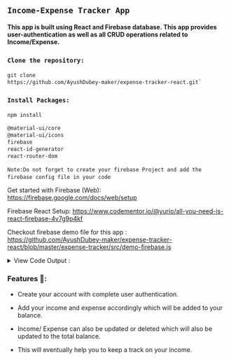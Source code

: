 ## `Income-Expense Tracker App`
**This app is built using React and Firebase database.
This app provides user-authentication as well as all CRUD operations related to Income/Expense.**

### `Clone the repository:` 
```
git clone 
https://github.com/AyushDubey-maker/expense-tracker-react.git`
```
### `Install Packages:`
```
npm install
```
```
@material-ui/core
@material-ui/icons
firebase
react-id-generator
react-router-dom
```
`Note:Do not forget to create your firebase Project and add the firebase config file in your code`


Get started with Firebase (Web): https://firebase.google.com/docs/web/setup

Firebase React Setup:
https://www.codementor.io/@yurio/all-you-need-is-react-firebase-4v7g9p4kf

Checkout firebase demo file for this app :  
https://github.com/AyushDubey-maker/expense-tracker-react/blob/master/expense-tracker/src/demo-firebase.js




<details>
<summary>View Code Output :</summary>

 > ### Login Page:
<img src="./expense-tracker/git-images/expense-tracker-login.png"/>

> ### Home-Page Outputs:
<hr/>
<img src="./expense-tracker/git-images/expense-tracker-homepage-1.png"/>
<img src="./expense-tracker/git-images/expense-tracker-add-transaction.png"/>
<hr/>
<img src="./expense-tracker/git-images/expense-tracker-homepage-2.png"/>

 > ### Update Transaction:
 <hr/>
 <img src="./expense-tracker/git-images/expense-tracker-update-transaction.png"/>
</details>

### Features 📣:
- Create your account with complete user authentication.
- Add your income and expense accordingly which will be added to your balance.
- Income/ Expense can also be updated or deleted which will also be updated to the total balance.

- This will eventually help you to keep a track on your income.





